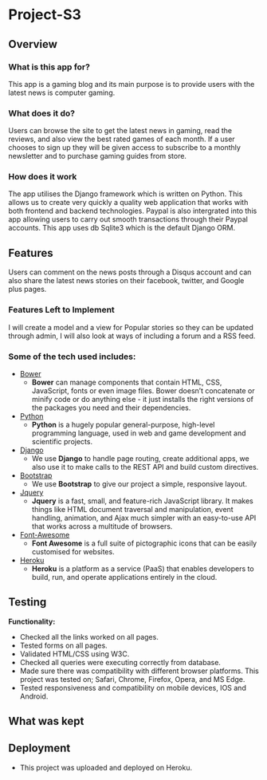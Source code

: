# Project-S3

## Overview

### What is this app for?
This app is a gaming blog and its main purpose is to provide users with the latest news is computer gaming. 
 
### What does it do?
Users can browse the site to get the latest news in gaming, read the reviews, and also view the best rated games of each month. If a user chooses to sign up they will be given access to subscribe to a monthly newsletter and to purchase gaming guides from store.  

### How does it work
The app utilises the Django framework which is written on Python. This allows us to create very quickly a quality web application that works with both frontend and backend technologies. Paypal is also intergrated into this app allowing users to carry out smooth transactions through their Paypal accounts. This app uses db Sqlite3 which is the default Django ORM. 

## Features
Users can comment on the news posts through a Disqus account and can also share the latest news stories on their facebook, twitter, and Google plus pages. 
 
### Features Left to Implement
I will create a model and a view for Popular stories so they can be updated through admin, I will also look at ways of including a forum and a RSS feed. 

### Some of the tech used includes:
- [Bower](https://bower.io/)
  - **Bower** can manage components that contain HTML, CSS, JavaScript, fonts or even image files. Bower doesn’t 
    concatenate or minify code or do anything else - it just installs the right versions of the packages you need and
    their dependencies.
- [Python](https://www.python.org/)
  - **Python** is a hugely popular general-purpose, high-level programming language, used in web and 
    game development and scientific projects.
- [Django](https://www.djangoproject.com/)
    - We use **Django** to handle page routing, create additional apps, we also use it to make calls to the REST API and build custom directives.
- [Bootstrap](http://getbootstrap.com/)
    - We use **Bootstrap** to give our project a simple, responsive layout.
- [Jquery](https://jquery.com)
  - **Jquery** is a fast, small, and feature-rich JavaScript library. It makes things like 
    HTML document traversal and manipulation, event handling, animation, and Ajax much simpler with an
    easy-to-use API that works across a multitude of browsers.
- [Font-Awesome](http://fontawesome.io/)
  - **Font Awesome** is a full suite of pictographic icons that can be easily customised for websites.
- [Heroku](https://www.heroku.com/)
  - **Heroku** is a platform as a service (PaaS) that enables developers to build, run, and operate applications 
    entirely in the cloud.

## Testing
 
**Functionality:**
- Checked all the links worked on all pages.
- Tested forms on all pages.
- Validated HTML/CSS using W3C.
- Checked all queries were executing correctly from database.
- Made sure there was compatibility with different browser platforms. This project was
  tested on; Safari, Chrome, Firefox, Opera, and MS Edge.
- Tested responsiveness and compatibility on mobile devices, IOS and Android.

## What was kept
 
  
## Deployment

- This project was uploaded and deployed on Heroku.